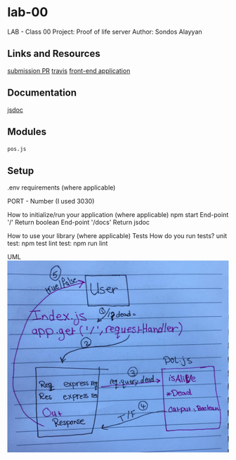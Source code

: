 # lab-00

LAB - Class 00
Project: Proof of life server
Author: Sondos Alayyan
## Links and Resources
[submission PR](https://github.com/sondos-401-advanced-javascript/lab-00/pull/1)
[travis](https://travis-ci.com/github/sondos-401-advanced-javascript/lab-00)
[front-end application](https://sondos-lab-00.herokuapp.com/)

## Documentation
[jsdoc](https://sondos-lab-00.herokuapp.com/docs/)

## Modules 
`pos.js`

## Setup
.env requirements (where applicable)

PORT - Number (I used 3030)

How to initialize/run your application (where applicable)
npm start
End-point '/' Return boolean
End-point '/docs' Return jsdoc

How to use your library (where applicable)
Tests
How do you run tests?
unit test: npm test
lint test: npm run lint


UML
![UML](whiteboard.jpeg)